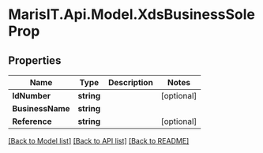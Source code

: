 
# MarisIT.Api.Model.XdsBusinessSoleProp

## Properties

Name | Type | Description | Notes
------------ | ------------- | ------------- | -------------
**IdNumber** | **string** |  | [optional] 
**BusinessName** | **string** |  | 
**Reference** | **string** |  | [optional] 

[[Back to Model list]](../README.md#documentation-for-models)
[[Back to API list]](../README.md#documentation-for-api-endpoints)
[[Back to README]](../README.md)

